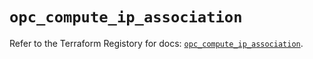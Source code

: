 # `opc_compute_ip_association`

Refer to the Terraform Registory for docs: [`opc_compute_ip_association`](https://www.terraform.io/docs/providers/opc/r/compute_ip_association).
